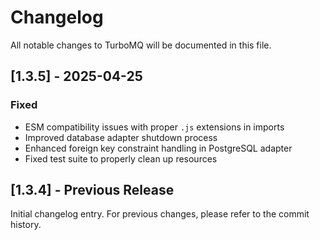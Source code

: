 # Changelog

All notable changes to TurboMQ will be documented in this file.

## [1.3.5] - 2025-04-25

### Fixed
- ESM compatibility issues with proper `.js` extensions in imports
- Improved database adapter shutdown process
- Enhanced foreign key constraint handling in PostgreSQL adapter
- Fixed test suite to properly clean up resources

## [1.3.4] - Previous Release

Initial changelog entry. For previous changes, please refer to the commit history.
